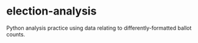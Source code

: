# election-analysis
Python analysis practice using data relating to differently-formatted ballot counts.
